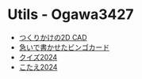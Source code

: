 # Utils - Ogawa3427
- [つくりかけの2D CAD](https://ogawa3427.github.io/utils/2d_cad/)
- [急いで書かせたビンゴカード](https://ogawa3427.github.io/utils/bingo/)
- [クイズ2024](http://utils.ogawa3427.net/2024quiz/)
- [こたえ2024](http://utils.ogawa3427.net/2024answer/)
